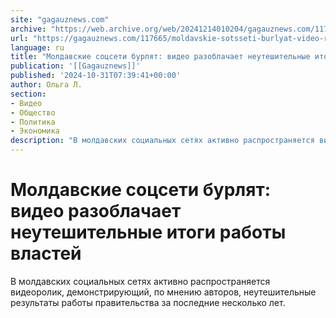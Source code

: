 ```yaml
---
site: "gagauznews.com"
archive: "https://web.archive.org/web/20241214010204/gagauznews.com/117665/moldavskie-sotsseti-burlyat-video-razoblachaet-neuteshitelnye-itogi-raboty-vlastej.html"
url: "https://gagauznews.com/117665/moldavskie-sotsseti-burlyat-video-razoblachaet-neuteshitelnye-itogi-raboty-vlastej.html"
language: ru
title: "Молдавские соцсети бурлят: видео разоблачает неутешительные итоги работы властей"
publication: '[[Gagauznews]]'
published: '2024-10-31T07:39:41+00:00'
author: Ольга Л.
section:
- Видео
- Общество
- Политика
- Экономика
description: "В молдавских социальных сетях активно распространяется видеоролик, демонстрирующий, по мнению авторов, неутешительные результаты работы правительства за последние несколько лет. \uFEFF"
---
```


# Молдавские соцсети бурлят: видео разоблачает неутешительные итоги работы властей

В молдавских социальных сетях активно распространяется видеоролик, демонстрирующий, по мнению авторов, неутешительные результаты работы правительства за последние несколько лет.